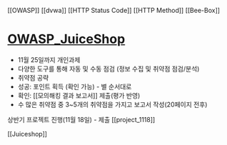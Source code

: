 [[OWASP]]
[[dvwa]]
[[HTTP Status Code]]
[[HTTP Method]]
[[Bee-Box]]

# [OWASP_JuiceShop](https://owasp.org/www-project-juice-shop/)
- 11월 25일까지 개인과제
- 다양한 도구를 통해 자동 및 수동 점검 (정보 수집 및 취약점 점검/분석)
- 취약점 공략
- 성공: 포인트 획득 (확인 가능) - 별 순서대로
- 확인: [[모의해킹 결과 보고서]] 제출(평가 반영)
- 수 많은 취약점 중 3~5개의 취약점을 가지고 보고서 작성(20페이지 전후)

상반기 프로젝트 진행(11월 18일) - 제출
[[project_1118]]

[[Juiceshop]]

